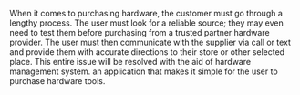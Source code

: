When it comes to purchasing hardware, the customer must go through a lengthy process. The user must look for a reliable source; they may even need to test them before purchasing from a trusted partner hardware provider. The user must then communicate with the supplier via call or text and provide them with accurate directions to their store or other selected place. This entire issue will be resolved with the aid of hardware management system. an application that makes it simple for the user to purchase hardware tools.

